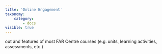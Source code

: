```yaml
---
title: 'Online Engagement'
taxonomy:
    category:
        - docs
visible: true
---
```


out and features of most FAR Centre courses (e.g. units, learning activities, assessments, etc.)
